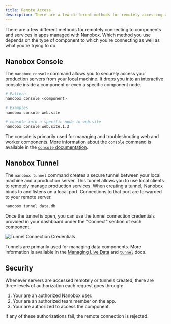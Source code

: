 ```yaml
---
title: Remote Access
description: There are a few different methods for remotely accessing apps deployed with Nanobox.
---
```


There are a few different methods for remotely connecting to components and services in apps managed with Nanobox. Which method you use depends on the type of component to which you're connecting as well as what you're trying to do.

## Nanobox Console
The `nanobox console` command allows you to securely access your production servers from your local machine. It drops you into an interactive console inside a component or even a specific component node.

```bash
# Pattern
nanobox console <component>

# Examples
nanobox console web.site

# console into a specific node in web.site
nanobox console web.site.1.3
```

The console is primarily used for managing and troubleshooting web and worker components. More information about the `console` command is available in the [`console` documentation](/cli/console/).

## Nanobox Tunnel
The `nanobox tunnel` command creates a secure tunnel between your local machine and a production server. This tunnel allows you to use local clients to remotely manage production services. When creating a tunnel, Nanobox binds to and listens on a local port. Connections to that port are forwarded to your remote server.

```bash
nanobox tunnel data.db
```

Once the tunnel is open, you can use the tunnel connection credentials provided in your dashboard under the "Connect" section of each component.

![Tunnel Connection Credentials](/src-images/tunnel-connection-creds.png)

Tunnels are primarily used for managing data components. More information is available in the [Managing Live Data](/data-management/managing-live-data/#create-a-secure-tunnel) and [`tunnel`](/cli/tunnel/) docs.

## Security
Whenever servers are accessed remotely or tunnels created, there are three levels of authorization each request goes through:

1. Your are an authorized Nanobox user.
2. Your are an authorized team member on the app.
3. Your are authorized to access the component.

If any of these authorizations fail, the remote connection is rejected.

